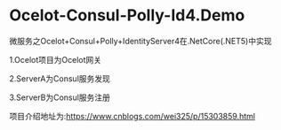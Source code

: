 # Ocelot-Consul-Polly-Id4.Demo
微服务之Ocelot+Consul+Polly+IdentityServer4在.NetCore(.NET5)中实现

1.Ocelot项目为Ocelot网关

2.ServerA为Consul服务发现

3.ServerB为Consul服务注册

项目介绍地址为:https://www.cnblogs.com/wei325/p/15303859.html

